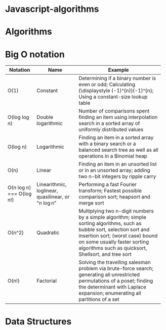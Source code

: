 # Javascript-algorithms
# Algorithms
# Big O notation
| Notation | Name | Example |
| --- | --- | --- |
| O(1) | Constant | Determining if a binary number is even or odd; Calculating {\displaystyle (-1)^{n}}(-1)^{n}; Using a constant-size lookup table | 
| O(log log n)| Double logarithmic | Number of comparisons spent finding an item using interpolation search in a sorted array of uniformly distributed values |
| O(log n)| Logarithmic | Finding an item in a sorted array with a binary search or a balanced search tree as well as all operations in a Binomial heap |
| O(n)| Linear | Finding an item in an unsorted list or in an unsorted array; adding two n-bit integers by ripple carry|
| O(n log n) === O(log n!)| Linearithmic, loglinear, quasilinear, or "n log n" | Performing a fast Fourier transform; Fastest possible comparison sort; heapsort and merge sort|
| O(n^2)| Quadratic | Multiplying two n-digit numbers by a simple algorithm; simple sorting algorithms, such as bubble sort, selection sort and insertion sort; (worst case) bound on some usually faster sorting algorithms such as quicksort, Shellsort, and tree sort |
| O(n!)| Factorial | Solving the travelling salesman problem via brute-force search; generating all unrestricted permutations of a poset; finding the determinant with Laplace expansion; enumerating all partitions of a set |
# Data Structures

